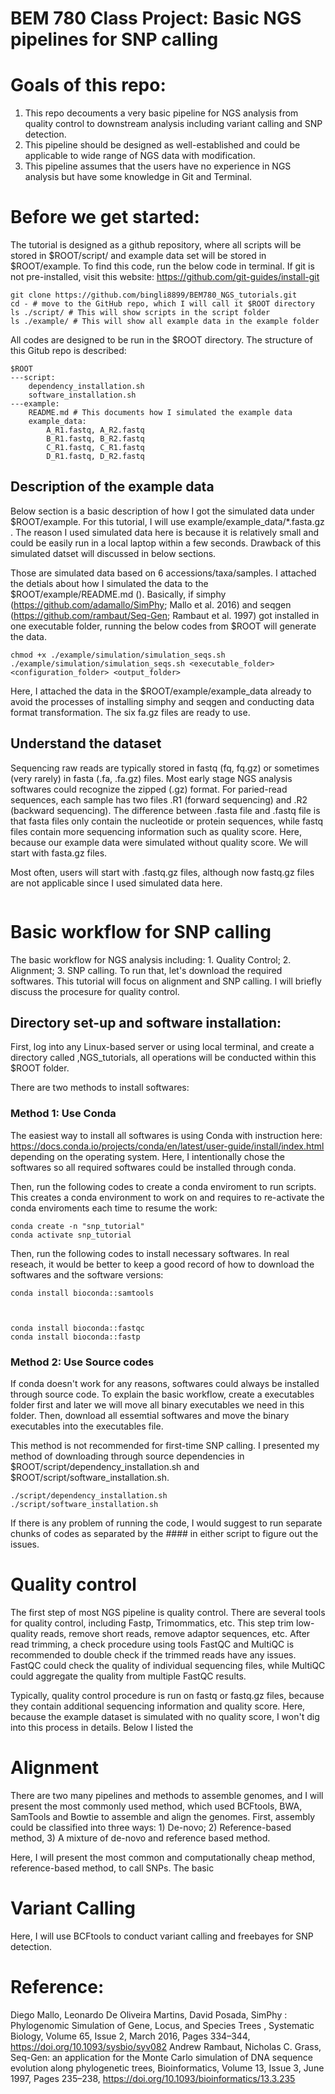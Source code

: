 # BEM 780 Class Project: Basic NGS pipelines for SNP calling 

# Goals of this repo: 
1) This repo decouments a very basic pipeline for NGS analysis from quality control to downstream analysis including variant calling and SNP detection. 
2) This pipeline should be designed as well-established and could be applicable to wide range of NGS data with modification. 
3) This pipeline assumes that the users have no experience in NGS analysis but have some knowledge in Git and Terminal. 

# Before we get started: 
The tutorial is designed as a github repository, where all scripts will be stored in $ROOT/script/ and example data set will be stored in $ROOT/example. To find this code, run the below code in terminal. If git is not pre-installed, visit this website: https://github.com/git-guides/install-git 
```
git clone https://github.com/bingli8899/BEM780_NGS_tutorials.git
cd - # move to the GitHub repo, which I will call it $ROOT directory 
ls ./script/ # This will show scripts in the script folder
ls ./example/ # This will show all example data in the example folder
```

All codes are designed to be run in the $ROOT directory. The structure of this Gitub repo is described: 

```
$ROOT 
---script: 
    dependency_installation.sh
    software_installation.sh
---example:
    README.md # This documents how I simulated the example data
    example_data:
        A_R1.fastq, A_R2.fastq
        B_R1.fastq, B_R2.fastq
        C_R1.fastq, C_R1.fastq
        D_R1.fastq, D_R2.fastq
```

## Description of the example data 
Below section is a basic description of how I got the simulated data under $ROOT/example. For this tutorial, I will use example/example_data/*.fasta.gz . The reason I used simulated data here is because it is relatively small and could be easily run in a local laptop within a few seconds. Drawback of this simulated datset will discussed in below sections. 

Those are simulated data based on 6 accessions/taxa/samples. I attached the detials about how I simulated the data to the $ROOT/example/README.md (). Basically, if simphy (https://github.com/adamallo/SimPhy; Mallo et al. 2016) and seqgen (https://github.com/rambaut/Seq-Gen; Rambaut et al. 1997) got installed in one executable folder, running the below codes from $ROOT will generate the data. 

```
chmod +x ./example/simulation/simulation_seqs.sh
./example/simulation/simulation_seqs.sh <executable_folder> <configuration_folder> <output_folder>
```
Here, I attached the data in the $ROOT/example/example_data already to avoid the processes of installing simphy and seqgen and conducting data format transformation. The six fa.gz files are ready to use.

## Understand the dataset
Sequencing raw reads are typically stored in fastq (fq, fq.gz) or sometimes (very rarely) in fasta (.fa, .fa.gz) files. Most early stage NGS analysis softwares could recognize the zipped (.gz) format. For paried-read sequences, each sample has two files .R1 (forward sequencing) and .R2 (backward sequencing). The difference between .fasta file and .fastq file is that fasta files only contain the nucleotide or protein sequences, while fastq files contain more sequencing information such as quality score. Here, because our example data were simulated without quality score. We will start with fasta.gz files. 

Most often, users will start with .fastq.gz files, although now fastq.gz files are not applicable since I used simulated data here. 

```

```


# Basic workflow for SNP calling 
The basic workflow for NGS analysis including: 1. Quality Control; 2. Alignment; 3. SNP calling. To run that, let's download the required softwares. This tutorial will focus on alignment and SNP calling. I will briefly discuss the procesure for quality control. 

## Directory set-up and software installation: 
First, log into any Linux-based server or using local terminal, and create a directory called ,NGS_tutorials, all operations will be conducted within this $ROOT folder. 

There are two methods to install softwares: 
### Method 1: Use Conda 
The easiest way to install all softwares is using Conda with instruction here: https://docs.conda.io/projects/conda/en/latest/user-guide/install/index.html depending on the operating system. Here, I intentionally chose the softwares so all required softwares could be installed through conda. 

Then, run the following codes to create a conda enviroment to run scripts. This creates a conda environment to work on and requires to re-activate the conda enviroments each time to resume the work: 

```
conda create -n "snp_tutorial"
conda activate snp_tutorial 
```

Then, run the following codes to install necessary softwares. In real reseach, it would be better to keep a good record of how to download the softwares and the software versions:  
```
conda install bioconda::samtools



conda install bioconda::fastqc
conda install bioconda::fastp

```

### Method 2: Use Source codes 
If conda doesn't work for any reasons, softwares could always be installed through source code. To explain the basic workflow, create a executables folder first and later we will move all binary executables we need in this folder. Then, download all essemtial softwares and move the binary executables into the executables file. 

This method is not recommended for first-time SNP calling. I presented my method of downloading through source dependencies in $ROOT/script/dependency_installation.sh and $ROOT/script/software_installation.sh. 

```
./script/dependency_installation.sh
./script/software_installation.sh
``` 
If there is any problem of running the code, I would suggest to run separate chunks of codes as separated by the #### in either script to figure out the issues. 

# Quality control 
The first step of most NGS pipeline is quality control. There are several tools for quality control, including Fastp, Trimommatics, etc. This step trim low-quality reads, remove short reads, remove adaptor sequences, etc. After read trimming, a check procedure using tools FastQC and MultiQC is recommended to double check if the trimmed reads have any issues. FastQC could check the quality of individual sequencing files, while MultiQC could aggregate the quality from multiple FastQC results. 

Typically, quality control procedure is run on fastq or fastq.gz files, because they contain additional sequencing information and quality score. Here, because the example dataset is simulated with no quality score, I won't dig into this process in details. Below I listed the 

# Alignment 
There are two many pipelines and methods to assemble genomes, and I will present the most commonly used method, which used BCFtools, BWA, SamTools and Bowtie to assemble and align the genomes. First, assembly could be classified into three ways: 1) De-novo; 2) Reference-based method, 3) A mixture of de-novo and reference based method. 

Here, I will present the most common and computationally cheap method, reference-based method, to call SNPs. The basic 

# Variant Calling
Here, I will use BCFtools to conduct variant calling and freebayes for SNP detection. 


# Reference:
Diego Mallo, Leonardo De Oliveira Martins, David Posada, SimPhy : Phylogenomic Simulation of Gene, Locus, and Species Trees , Systematic Biology, Volume 65, Issue 2, March 2016, Pages 334–344, https://doi.org/10.1093/sysbio/syv082
Andrew Rambaut, Nicholas C. Grass, Seq-Gen: an application for the Monte Carlo simulation of DNA sequence evolution along phylogenetic trees, Bioinformatics, Volume 13, Issue 3, June 1997, Pages 235–238, https://doi.org/10.1093/bioinformatics/13.3.235



